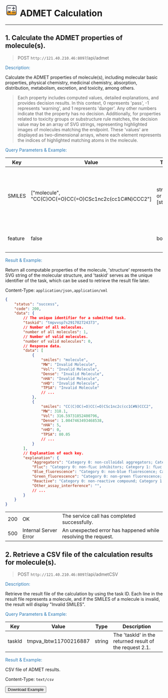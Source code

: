 # <svg t="1702051796815" class="icon" viewBox="0 0 1024 1024" version="1.1" xmlns="http://www.w3.org/2000/svg" p-id="12557" width="40" height="40"><path d="M781.0048 897.536H243.5584c-62.9248 0-113.9712-50.9952-113.9712-113.9712v-153.1904H894.976v153.1904c0 62.976-50.9952 113.9712-113.9712 113.9712z" fill="#ffa115" p-id="12558"></path><path d="M792.576 106.8544H231.9872c-73.4208 0-133.12 59.6992-133.12 133.12v560.5888c0 73.4208 59.6992 133.12 133.12 133.12H792.576c73.4208 0 133.12-59.6992 133.12-133.12V239.9744c0-73.3696-59.6992-133.12-133.12-133.12z m71.68 693.7088c0 39.5264-32.1536 71.68-71.68 71.68H231.9872c-39.5264 0-71.68-32.1536-71.68-71.68V239.9744c0-39.5264 32.1536-71.68 71.68-71.68H792.576c39.5264 0 71.68 32.1536 71.68 71.68v560.5888z" fill="#474A54" p-id="12559"></path><path d="M437.0432 306.6368H238.848c-16.9472 0-30.72 13.7728-30.72 30.72s13.7728 30.72 30.72 30.72h198.1952c16.9472 0 30.72-13.7728 30.72-30.72s-13.7728-30.72-30.72-30.72zM778.752 540.16h-198.144c-16.9472 0-30.72 13.7728-30.72 30.72s13.7728 30.72 30.72 30.72h198.144c16.9472 0 30.72-13.7728 30.72-30.72s-13.7728-30.72-30.72-30.72zM778.752 333.312h-68.352V264.96c0-16.9472-13.7728-30.72-30.72-30.72s-30.72 13.7728-30.72 30.72V333.312H580.608c-16.9472 0-30.72 13.7728-30.72 30.72s13.7728 30.72 30.72 30.72h68.352v68.352c0 16.9472 13.7728 30.72 30.72 30.72s30.72-13.7728 30.72-30.72V394.752h68.352c16.9472 0 30.72-13.7728 30.72-30.72s-13.7728-30.72-30.72-30.72zM434.4832 558.2848c-11.9808-11.9808-31.4368-11.9808-43.4688 0l-58.3168 58.3168-58.2656-58.3168c-11.9808-11.9808-31.4368-11.9808-43.4688 0-11.9808 11.9808-11.9808 31.4368 0 43.4688l58.3168 58.3168-58.2656 58.2656c-11.9808 11.9808-11.9808 31.4368 0 43.4688a30.67392 30.67392 0 0 0 43.4176 0l58.3168-58.3168 58.3168 58.3168a30.67392 30.67392 0 0 0 43.4176 0c11.9808-11.9808 11.9808-31.4368 0-43.4688l-58.3168-58.3168 58.3168-58.3168a30.62272 30.62272 0 0 0 0-43.4176zM778.752 697.9072h-198.144c-16.9472 0-30.72 13.7728-30.72 30.72s13.7728 30.72 30.72 30.72h198.144c16.9472 0 30.72-13.7728 30.72-30.72s-13.7728-30.72-30.72-30.72z" fill="#474A54" p-id="12560"></path></svg> ADMET Calculation

---

## 1. Calculate the ADMET properties of molecule(s).

> <span class="badge text-bg-primary">POST</span> <span color="grey">`http://121.40.210.46:8097`</span>/api/admet

<span style="color: #2878b5">Description:</span>

Calculate the ADMET properties of molecule(s), including molecular basic properties, physical chemistry, medicinal
chemistry, absorption, distribution, metabolism, excretion, and toxicity, among others.

> Each property includes computed values, detailed explanations, and provides decision results. In this context, 0
> represents <span class="text-success">'pass'</span>, -1 represents <span class="text-warning">'warning'</span>, and 1
> represents <span class="text-danger">'danger'</span>. Any other numbers indicate that the property has no decision.
> Additionally, for properties related to toxicity groups or substructure rule matches, the decision value may be an
> array
> of SVG strings, representing highlighted images of molecules matching the endpoint. These 'values' are displayed as
> two-dimensional arrays, where each element represents the indices of highlighted matching atoms in the molecule.

<span style="color: #2878b5">Query Parameters & Example:</span>

| Key     | Value                                                 | Type               | Description                                                                    |
|---------|-------------------------------------------------------|--------------------|--------------------------------------------------------------------------------|
| SMILES  | ["molecule", "CC(C)OC(=O)CC(=O)CSc1nc2c(cc1C#N)CCC2"] | string or [string] | Molecular SMILES string, which is commonly provided by most chemical toolkits. |
| feature | false                                                 | boolean            | Whether to use models with descriptors                                         |

<span style="color: #2878b5">Result & Example:</span>

Return all computable properties of the molecule, 'structure' represents the SVG string of the molecular structure,
and 'taskid' serves as the unique identifier of the task, which can be used to retrieve the result file later.

Content-Type: `application/json,application/xml`

```json
{
    "status": "success",
    "code": 200,
    "data": {
        // The unique identifier for a submitted task.
        "taskid": "tmpvvsp7s291702724373", 
        // Number of all molecules.
        "number of all molecules": 1,
        // Number of valid molecules.
        "number of valid molecules": 0,
        // Response data.
        "data": [
            {
                "smiles": "molecule",
                "MW": "Invalid Molecule",
                "Vol": "Invalid Molecule",
                "Dense": "Invalid Molecule",
                "nHA": "Invalid Molecule",
                "nHD": "Invalid Molecule",
                "TPSA": "Invalid Molecule"
                // ...
            },
            {
                "smiles": "CC(C)OC(=O)CC(=O)CSc1nc2c(cc1C#N)CCC2",
                "MW": 318.1,
                "Vol": 316.59731852400796,
                "Dense": 1.0047463493468538,
                "nHA": 5,
                "nHD": 0,
                "TPSA": 80.05
                // ...
            }
        ],
        // Explanation of each key.
        "explanation": {
            "Aggregators": "Category 0: non-colloidal aggregators; Category 1: colloidal aggregators. The output value is the probability of being colloidal aggregators, within the range of 0 to 1.",
            "Fluc": "Category 0: non-fLuc inhibitors; Category 1: fLuc inhibitors. The output value is the probability of being fLuc inhibitors, within the range of 0 to 1.",
            "Blue_fluorescence": "Category 0: non-blue fluorescence; Category 1: blue fluorescence. The output value is the probability of being blue fluorescence, within the range of 0 to 1.",
            "Green_fluorescence": "Category 0: non-green fluorescence; Category 1: green fluorescence. The output value is the probability of being green fluorescence, within the range of 0 to 1.",
            "Reactive": "Category 0: non-reactive compound; Category 1: reactive compound. The output value is the probability of being reactive compound, within the range of 0 to 1.",
            "Other_assay_interference": "",
            // ...
        }
    }
}
```

|     |                       |                                                               |
|-----|-----------------------|---------------------------------------------------------------|
| 200 | OK                    | The service call has completed successfully.                  |
| 500 | Internal Server Error | An unexpected error has happened while resolving the request. |

## 2. Retrieve a CSV file of the calculation results for molecule(s).

> <span class="badge text-bg-primary">POST</span> <span color="grey">`http://121.40.210.46:8097`</span>/api/admetCSV

<span style="color: #2878b5">Description:</span>

Retrieve the result file of the calculation by using the task ID. Each line in the result file represents a molecule,
and if the SMILES of a molecule is invalid, the result will display "Invalid SMILES".

<span style="color: #2878b5">Query Parameters & Example:</span>

| Key    | Value                 | Type   | Description                                             |
|--------|-----------------------|--------|---------------------------------------------------------|
| taskId | tmpva_lbtw11700216887 | string | The 'taskId' in the returned result of the request 2.1. |

<span style="color: #2878b5">Result & Example:</span>

CSV file of ADMET results.

Content-Type: `text/csv`

<div class="text-center">
<a href="../static/apis/files/results.csv" download="result.csv">
    <button type="button" class="btn btn-success"><i class="bi bi-cloud-arrow-down-fill"></i> Download Example</button>
</a></div>

